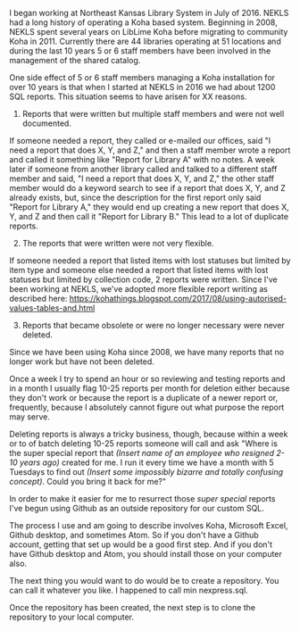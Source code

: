 I began working at Northeast Kansas Library System in July of 2016.  NEKLS had a long history of operating a Koha based system.  Beginning in 2008, NEKLS spent several years on LibLime Koha before migrating to community Koha in 2011.  Currently there are 44 libraries operating at 51 locations and during the last 10 years 5 or 6 staff members have been involved in the management of the shared catalog.

One side effect of 5 or 6 staff members managing a Koha installation for over 10 years is that when I started at NEKLS in 2016 we had about 1200 SQL reports.  This situation seems to have arisen for XX reasons.

1. Reports that were written but multiple staff members and were not well documented.

  If someone needed a report, they called or e-mailed our offices, said "I need a report that does X, Y, and Z," and then a staff member wrote a report and called it something like "Report for Library A" with no notes.  A week later if someone from another library called and talked to a different staff member and said, "I need a report that does X, Y, and Z," the other staff member would do a keyword search to see if a report that does X, Y, and Z already exists, but, since the description for the first report only said "Report for Library A," they would end up creating a new report that does X, Y, and Z and then call it "Report for Library B."  This lead to a lot of duplicate reports.

2. The reports that were written were not very flexible.

  If someone needed a report that listed items with lost statuses but limited by item type and someone else needed a report that listed items with lost statuses but limited by collection code, 2 reports were written.  Since I've been working at NEKLS, we've adopted more flexible report writing as described here: https://kohathings.blogspot.com/2017/08/using-autorised-values-tables-and.html

3. Reports that became obsolete or were no longer necessary were never deleted.

  Since we have been using Koha since 2008, we have many reports that no longer work but have not been deleted.

Once a week I try to spend an hour or so reviewing and testing reports and in a month I usually flag 10-25 reports per month for deletion either because they don't work or because the report is a duplicate of a newer report or, frequently, because I absolutely cannot figure out what purpose the report may serve.

Deleting reports is always a tricky business, though, because within a week or to of batch deleting 10-25 reports someone will call and ask "Where is the super special report that _(Insert name of an employee who resigned 2-10 years ago)_ created for me.  I run it every time we have a month with 5 Tuesdays to find out _(Insert some impossibly bizarre and totally confusing concept)_.  Could you bring it back for me?"

In order to make it easier for me to resurrect those _super special_ reports I've begun using Github as an outside repository for our custom SQL.

The process I use and am going to describe involves Koha, Microsoft Excel, Github desktop, and sometimes Atom.  So if you  don't have a Github account, getting that set up would be a good first step.  And if you don't have Github desktop and Atom, you should install those on your computer also.

The next thing you would want to do would be to create a repository.  You can call it whatever you like.  I happened to call min nexpress.sql.

Once the repository has been created, the next step is to clone the repository to your local computer.
